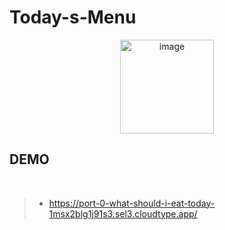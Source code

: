 # Today-s-Menu

<div align="center">
<img width="150" alt="image" src="https://user-images.githubusercontent.com/119498531/229673340-67809301-ca5e-4cc8-9fc9-c2852a262021.png">
</div>

## DEMO
<br>

> - https://port-0-what-should-i-eat-today-1msx2blg1j91s3.sel3.cloudtype.app/
